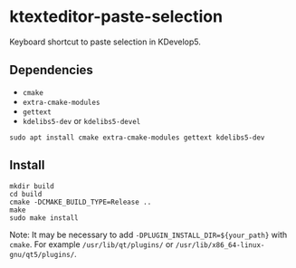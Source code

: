 ktexteditor-paste-selection
===========================

Keyboard shortcut to paste selection in KDevelop5.

## Dependencies

- `cmake`
- `extra-cmake-modules`
- `gettext`
- `kdelibs5-dev` or `kdelibs5-devel`
<!-- - kdevplatform-dev -->

```
sudo apt install cmake extra-cmake-modules gettext kdelibs5-dev
```

## Install

```
mkdir build
cd build
cmake -DCMAKE_BUILD_TYPE=Release ..
make
sudo make install
```

Note: It may be necessary to add `-DPLUGIN_INSTALL_DIR=${your_path}` with `cmake`. For example `/usr/lib/qt/plugins/` or `/usr/lib/x86_64-linux-gnu/qt5/plugins/`.
